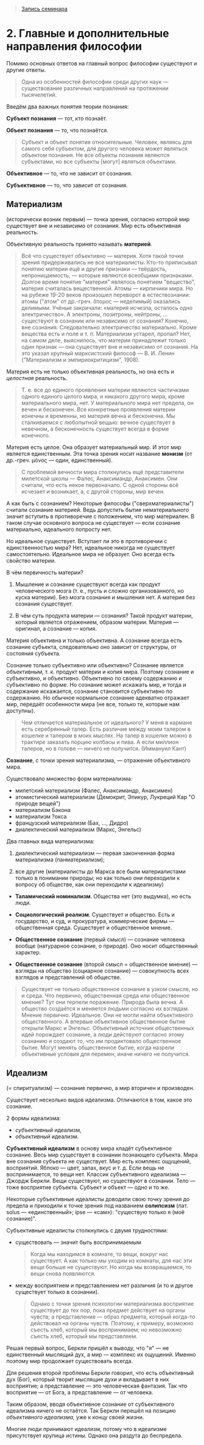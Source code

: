 > [Запись семинара](https://drive.google.com/open?id=0B_ciiYZxHJLSYUNwWGVVT2dvOGc)


# 2. Главные и дополнительные направления философии

Помимо основных ответов на главный вопрос философии существуют и другие ответы.

> Одна из особенностей философии среди других наук — существование различных направлений на протяжении тысячелетий.

Введём два важных понятия теории познания:

**Субъект познания** — тот, кто познаёт.

**Объект познания** — то, что познаётся.

> Субъект и объект понятия относительные. Человек, являясь для самого себя субъектом, для другого человека может являться объектом познания. Не все объекты познания являются субъектами, но все субъекты [могут] являться объектами.

**Объективное** — то, что не зависит от сознания.

**Субъективное** — то, что зависит от сознания.

## Материализм

(исторически возник первым) — точка зрения, согласно которой мир существует вне и независимо от сознания. Мир есть объективная реальность.

Объективную реальность принято называть **материей**.

> Всё что существует объективно — материя. Хотя такой точки зрения придерживались не все материалисты. Кто-то приписывал понятию материи ещё и другие признаки — твёрдость, непроницаемость, — которые являются всеобщими признаками. Долгое время понятие "материя" являлось понятием "вещество", материя считалась вещественной. Атомы — кирпичики мира. Но на рубеже 19-20 веков произошел переворот в естествознании: атомы ("атом" от др.-греч. ἄτομος — неделимый) оказались делимыми. Учёные закричали: «материя исчезла, осталось одно электричество». А электроны, позитроны, нейтроны, ... существуют в сознании или независимо от сознания? Конечно, вне сознания. Следовательно электричество материально. Кроме вещества есть и поле и т. п. Материализм устарел, пропал? Нет, на самом деле, выяснилось, что материи принадлежит только один признак — она существует вне и независимо от сознания. На это указал крупный марксистский философ — В. И. Ленин ("Материализм и эмпириокритицизм", 1908).

Материя есть не только объективная реальность, но она есть и *целостная* реальность.

> Т. е. все до единого проявления материи являются частичками одного единого целого мира, и никакого другого мира, кроме материального мира, нет. У материального мира нет предела, он вечен и бесконечен. Все конкретные проявления материи конечны и временны, но материя вечна и бесконечна. Мы сталкиваемся с любопытной вещью: вечное существует в невечном, а бесконечность существует всегда в форме конечного.

Материя есть целое. Она образует материальный мир. И этот мир является единственным. Эта точка зрения носит название **монизм** (от др.-греч. μόνος — один, единственный).

> С проблемой вечности мира столкнулись ещё представители милетской школы — Фалес, Анаксимандр, Анаксимен. Они считали, что есть некое первоначало. С одной стороны всё исчезает и возникает, а, с другой стороны, мир вечен.

А как быть с сознанием? Некоторые философы ("сверхматериалисты") считали сознание материей. Ведь допустить бытие нематериального значит вступить в противоречие с положением, что мир материален. В таком случае основного вопроса не существует — если сознание материально, идеального попросту нет.

Но идеальное существует. Вступает ли это в противоречии с единственностью мира? Нет, идеальное никогда не существует самостоятельно. Идеальное мира не образует. Оно всегда есть свойство материи.

В чём первичность материи?

1. Мышление и сознание существуют всегда как продукт человеческого мозга (т. е., пусть и сложно организованного, но куска материи). Без мозга сознания и мышления нет. А материя без сознания существует.

2. В чём суть продукта материи — сознания? Такой продукт материи, который является отражением, образом материи. Материя — оригинал, а сознание — копия.

Материя объективна и только объективна. А сознание всегда есть сознание субъекта, следовательно оно зависит от структуры, от состояния субъекта.

Сознание только субъективно или объективно? Сознание является объективным, т. к. продукт материи и копия мира. Поэтому сознание и субъективно, и объективно. Объективно по своему содержанию и субъективно по форме. Но сознание может искажать мир, и тогда и содержание искажается, сознание становится субъективно по содержанию. Но обычное нормальное сознание адекватно отражает мир, передаёт особенности мира (не все, только те, которые нам доступны).

> Чем отличается материальное от идеального? У меня в кармане есть серебрянный талер. Есть различие между моим талером в кошелке и талером в моих мыслях. На талер в кошелке можно в трактире заказать порцию колбасы и пива. А если миллион талеров, но в голове — ничего не получится. (Иммануил Кант)

**Сознание**, с точки зрения материализма, — отражение объективного мира.

Существовало множество форм материализма:
- милетский материализм (Фалес, Анаксимандр, Анаксимен)
- атомистический материализм (Демокрит, Эпикур, Лукреций Кар "О природе вещей")
- материализм Бэкона
- материализм ?окса
- французский материализм (Бах, ..., Дидро)
- диалектический материализм (Маркс, Энгельс)

Два главных вида материализма:

1. диалектический материализм — первая законченная форма материализма (панматериализм);

2. все другие (материалисты до Маркса все были материалистами только в понимании природы; но как только они переходили к вопросу об обществе, как они переходили к идеализму)

  - **Таламический номинализм**. Общества нет (это выдумка), но есть люди.

  - **Социологический реализм**. Существует и общество. Есть и государство, и суд, и прокуратура, коммерческие фирмы — общественная среда. Существует и общественное мнение.

  - **Общественное сознание** (первый смысл) — сознание человека вообще (натурарное сознание, о природе). Оно носит общественный характер.

  - **Общественное сознание** (второй смысл = общественное мнение) — взгляды на общество (социарное сознание) — совокупность всех взглядов и представлений об обществе.

> Существует не только общественное сознание в узком смысле, но и среда. Что первично, общественная среда или общественное мнение? Тут они терпели поражение. Природа была вечна. А общество создаётся и меняется людьми согласно их взглядам. Мнение первично. Идеальное. Они не могли найти объективного общественного. А впервые объективное общественное бытие открыли Маркс и Энгельс. Объективный источник общественных идей порождает сознание, а люди действуют согласно этому сознанию и создают то, что им продиктовало общественное бытие. Могут менять общественное бытие, когда назрели объективные условия для перемен, иначе ничего не получится.

## Идеализм

(= спиритуализм) — сознание первично, а мир вторичен и производен.

Существует несколько видов идеализма. Отличаются в том, какое это сознание.

2 формы идеализма:
- *субъективный* идеализм,
- *объективный* идеализм.

**Субъективный идеализм** в основу мира кладёт субъективное сознание. Весь мир существует в сознании познающего субъекта. Мира вне сознания субъекта не существует. Мир есть комплекс ощущений, восприятий. Яблоко — цвет, запах, вкус и т. д. Если вещь не воспринимается, то вещи нет. Классик субъективного идеализма — Джордж Беркли. Вещи существуют, но существуют в сознании.
Тело — тоже восприятие субъекта. Субъект и объект — одно и то же.

Некоторые субъективные идеалисты доводили свою точку зрения до предела и приходили к точке зрения под названием __солипсизм__ (лат. solus — «единственный»; ipse — «сам»): "существую только я (моё сознание)".

Субъективные идеалисты столкнулись с двумя трудностями:
- существовать — значит быть воспринимаемым
    > Когда мы находимся в комнате, то вещи, вокруг нас существует.
    > А как только мы уходим из комнаты, для нас эти вещи больше не существуют.
    > Но когда мы возвращаемся, то вещи снова появляются.

- между восприятием и представлением нет различия (и то и другое существует только в сознании).
    > Однако с точки зрения психологии материализма восприятие существует до тех пор, пока предмет действует на органы чувств; а представление — образ предмета, который когда-то действовал на органы чувств.
    > Поэтому, к примеру, возможно съесть хлеб, который мы воспринимаем; но невозможно съесть хлеб, который мы представляем.

Решая первый вопрос, Беркли пришёл к выводу, что "я" — не единственный мыслящий дух, а мир — комплекс их ощущений.
Именно поэтому мир продолжает существовать всегда.

Для решения второй проблемы Беркли говорил, что есть объективный дух (Бог), который творит мыслящие духи и вкладывает в них восприятие; а представление — это человеческая фантазия.
Так что восприятие — от Бога, а представление — от человека.

Таким образом, вводя объективное сознание от субъективного идеализма ничего не остаётся.
Так Беркли перешёл на позицию _объективного идеализма_, уже к концу своей жизни.

Многие люди принимают идеализм, потому что в идеализме присутствует крупица истины.
Однако она раздута до беспредела.
